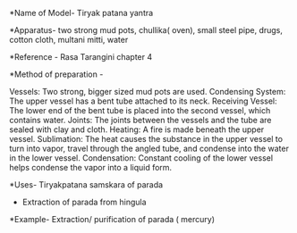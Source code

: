 *Name of Model- Tiryak patana yantra 

*Apparatus- two strong mud pots, chullika( oven), small steel pipe, drugs, cotton cloth, multani mitti, water 

*Reference - Rasa Tarangini chapter 4 

*Method of preparation -

Vessels: Two strong, bigger sized mud pots are used. 
Condensing System: The upper vessel has a bent tube attached to its neck. 
Receiving Vessel: The lower end of the bent tube is placed into the second vessel, which contains water. 
Joints: The joints between the vessels and the tube are sealed with clay and cloth. 
Heating: A fire is made beneath the upper vessel. 
Sublimation: The heat causes the substance in the upper vessel to turn into vapor, travel through the angled tube, and condense into the water in the lower vessel. 
Condensation: Constant cooling of the lower vessel helps condense the vapor into a liquid form.

*Uses- Tiryakpatana samskara of parada

- Extraction of parada from hingula

*Example-  Extraction/ purification of parada ( mercury)

